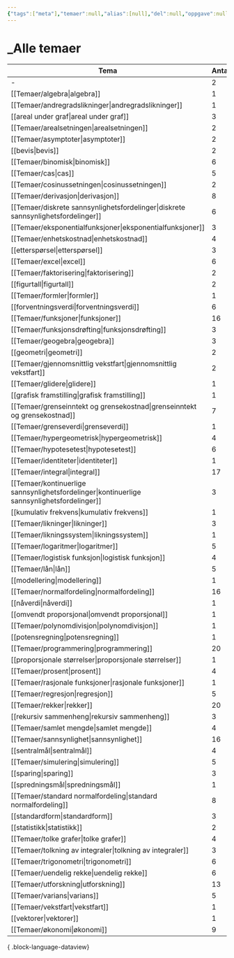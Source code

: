 ```yaml
---
{"tags":["meta"],"temaer":null,"alias":[null],"del":null,"oppgave":null,"fag":null,"eksamen":null,"dg-publish":true,"title":"_Alle temaer","date":"2023-06-01","modified":"2023-06-01","permalink":"/temaer/alle-temaer/","dgPassFrontmatter":true}
---
```



# _Alle temaer

| Tema                                                                                           | Antall |
| ---------------------------------------------------------------------------------------------- | ------ |
| \-                                                                                             | 2      |
| [[Temaer/algebra\|algebra]]                                                                 | 1      |
| [[Temaer/andregradslikninger\|andregradslikninger]]                                         | 1      |
| [[areal under graf\|areal under graf]]                                                         | 3      |
| [[Temaer/arealsetningen\|arealsetningen]]                                                   | 2      |
| [[Temaer/asymptoter\|asymptoter]]                                                           | 2      |
| [[bevis\|bevis]]                                                                               | 2      |
| [[Temaer/binomisk\|binomisk]]                                                               | 6      |
| [[Temaer/cas\|cas]]                                                                         | 5      |
| [[Temaer/cosinussetningen\|cosinussetningen]]                                               | 2      |
| [[Temaer/derivasjon\|derivasjon]]                                                           | 8      |
| [[Temaer/diskrete sannsynlighetsfordelinger\|diskrete sannsynlighetsfordelinger]]           | 6      |
| [[Temaer/eksponentialfunksjoner\|eksponentialfunksjoner]]                                   | 3      |
| [[Temaer/enhetskostnad\|enhetskostnad]]                                                     | 4      |
| [[etterspørsel\|etterspørsel]]                                                                 | 3      |
| [[Temaer/excel\|excel]]                                                                     | 6      |
| [[Temaer/faktorisering\|faktorisering]]                                                     | 2      |
| [[figurtall\|figurtall]]                                                                       | 2      |
| [[Temaer/formler\|formler]]                                                                 | 1      |
| [[forventningsverdi\|forventningsverdi]]                                                       | 6      |
| [[Temaer/funksjoner\|funksjoner]]                                                           | 16     |
| [[Temaer/funksjonsdrøfting\|funksjonsdrøfting]]                                             | 3      |
| [[Temaer/geogebra\|geogebra]]                                                               | 3      |
| [[geometri\|geometri]]                                                                         | 2      |
| [[Temaer/gjennomsnittlig vekstfart\|gjennomsnittlig vekstfart]]                             | 2      |
| [[Temaer/glidere\|glidere]]                                                                 | 1      |
| [[grafisk framstilling\|grafisk framstilling]]                                                 | 1      |
| [[Temaer/grenseinntekt og grensekostnad\|grenseinntekt og grensekostnad]]                   | 7      |
| [[Temaer/grenseverdi\|grenseverdi]]                                                         | 1      |
| [[Temaer/hypergeometrisk\|hypergeometrisk]]                                                 | 4      |
| [[Temaer/hypotesetest\|hypotesetest]]                                                       | 6      |
| [[Temaer/identiteter\|identiteter]]                                                         | 1      |
| [[Temaer/integral\|integral]]                                                               | 17     |
| [[Temaer/kontinuerlige sannsynlighetsfordelinger\|kontinuerlige sannsynlighetsfordelinger]] | 3      |
| [[kumulativ frekvens\|kumulativ frekvens]]                                                     | 1      |
| [[Temaer/likninger\|likninger]]                                                             | 3      |
| [[Temaer/likningssystem\|likningssystem]]                                                   | 1      |
| [[Temaer/logaritmer\|logaritmer]]                                                           | 5      |
| [[Temaer/logistisk funksjon\|logistisk funksjon]]                                           | 4      |
| [[Temaer/lån\|lån]]                                                                         | 5      |
| [[modellering\|modellering]]                                                                   | 1      |
| [[Temaer/normalfordeling\|normalfordeling]]                                                 | 16     |
| [[nåverdi\|nåverdi]]                                                                           | 1      |
| [[omvendt proporsjonal\|omvendt proporsjonal]]                                                 | 1      |
| [[Temaer/polynomdivisjon\|polynomdivisjon]]                                                 | 1      |
| [[potensregning\|potensregning]]                                                               | 1      |
| [[Temaer/programmering\|programmering]]                                                     | 20     |
| [[proporsjonale størrelser\|proporsjonale størrelser]]                                         | 1      |
| [[Temaer/prosent\|prosent]]                                                                 | 4      |
| [[Temaer/rasjonale funksjoner\|rasjonale funksjoner]]                                       | 1      |
| [[Temaer/regresjon\|regresjon]]                                                             | 5      |
| [[Temaer/rekker\|rekker]]                                                                   | 20     |
| [[rekursiv sammenheng\|rekursiv sammenheng]]                                                   | 3      |
| [[Temaer/samlet mengde\|samlet mengde]]                                                     | 4      |
| [[Temaer/sannsynlighet\|sannsynlighet]]                                                     | 16     |
| [[sentralmål\|sentralmål]]                                                                     | 4      |
| [[Temaer/simulering\|simulering]]                                                           | 5      |
| [[sparing\|sparing]]                                                                           | 3      |
| [[spredningsmål\|spredningsmål]]                                                               | 1      |
| [[Temaer/standard normalfordeling\|standard normalfordeling]]                               | 8      |
| [[standardform\|standardform]]                                                                 | 3      |
| [[statistikk\|statistikk]]                                                                     | 2      |
| [[Temaer/tolke grafer\|tolke grafer]]                                                       | 4      |
| [[Temaer/tolkning av integraler\|tolkning av integraler]]                                   | 3      |
| [[Temaer/trigonometri\|trigonometri]]                                                       | 6      |
| [[Temaer/uendelig rekke\|uendelig rekke]]                                                   | 6      |
| [[Temaer/utforskning\|utforskning]]                                                         | 13     |
| [[Temaer/varians\|varians]]                                                                 | 5      |
| [[Temaer/vekstfart\|vekstfart]]                                                             | 1      |
| [[vektorer\|vektorer]]                                                                         | 1      |
| [[Temaer/økonomi\|økonomi]]                                                                 | 9      |

{ .block-language-dataview}

